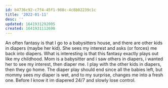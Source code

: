 ```yaml
---
id: b4736c92-c7f4-45f1-988c-4c8b02239c1c
title: '2022-01-11'
desc: ''
updated: 1641931292005
created: 1641931112698
---
```


An often fantasy is that I go to a babysitters house, and there are other kids in diapers (maybe her kid). She sees my interest and asks (or forces) me back into diapers. What is interesting is that this fantasy exactly plays out like my childhood. Mom is a babysitter and i saw others in diapers, i wanted her to see my interest, then diaper me. I play with the other kids in diapers, then they go home. The diaper play should end since all the babies left, but mommy sees my diaper is wet, and to my surprise, changes me into a fresh one. Before I know it im diapered 24/7 and slowly lose control.